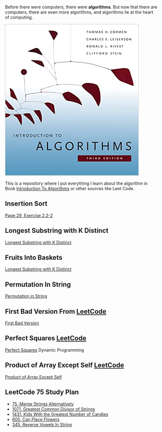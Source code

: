 Before there were computers, there were **algorithms**. But now that there are computers, there are even more algorithms, and algorithms lie at the heart of computing.

![Introduction To Algorithms][book_logo]

This is a repository where I put everything I learn about the algorithm in Book [Introduction To Algorithms](https://en.wikipedia.org/wiki/Introduction_to_Algorithms) 
or other sources like Leet Code.

## Insertion Sort 
  [Page 29, Exercise 2.2-2](https://github.com/masoudkarimi/Algorithms/blob/master/src/selection/SelectionSort.kt)

## Longest Substring with K Distinct
  [Longest Substring with K Distinct](https://github.com/masoudkarimi/Algorithms/blob/master/src/slidingwindow/LongestSubstringKDistinct.kt)

## Fruits Into Baskets
  [Longest Substring with K Distinct](https://github.com/masoudkarimi/Algorithms/blob/master/src/slidingwindow/MaxFruitCountOf2Types.kt)

## Permutation In String
  [Permutation in String](https://github.com/masoudkarimi/Algorithms/blob/master/src/slidingwindow/PermutationInString.kt)
  
## First Bad Version From [LeetCode](https://leetcode.com/problems/first-bad-version/)
  [First Bad Version](https://github.com/masoudkarimi/Algorithms/blob/master/src/FirstBadVersion.kt)

## Perfect Squares  [LeetCode](https://leetcode.com/problems/perfect-squares/)
  [Perfect Squares](https://github.com/masoudkarimi/Algorithms/blob/master/src/PerfectSquare.kt) Dynamic Programming
  

## Product of Array Except Self  [LeetCode](https://leetcode.com/problems/product-of-array-except-self/)
  [Product of Array Except Self](https://github.com/masoudkarimi/Algorithms/blob/master/src/ProductOfArrayExceptSelf.kt)
  
## LeetCode 75 Study Plan
- [75. Merge Strings Alternatively](https://github.com/masoudkarimi/Algorithms/blob/master/src/leetcode75/MergeStringsAlternately) 
- [1071. Greatest Common Divisor of Strings](https://github.com/masoudkarimi/Algorithms/blob/master/src/leetcode1071/GreatestCommonDivisorOfStrings) 
- [1431. Kids With the Greatest Number of Candies](https://github.com/masoudkarimi/Algorithms/blob/master/src/leetcode1431/KidsWithTheGreatestNumberOfCandies) 
- [605. Can Place Flowers](https://github.com/masoudkarimi/Algorithms/blob/master/src/leetcode605/CanPlaceFlowers) 
- [345. Reverse Vowels In String](https://github.com/masoudkarimi/Algorithms/blob/master/src/leetcode345/ReverseVowelsInString) 

[book_logo]: https://github.com/masoudkarimi/Algorithms/blob/master/images/algorithms.jpg "Introduction To Algorithms"
